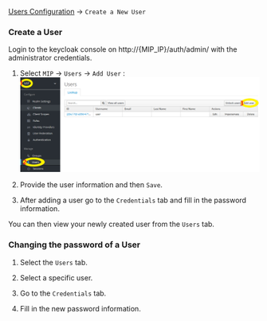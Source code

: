 <a href="UsersConfiguration.md#CreateLocalUser">Users Configuration</a> -> `Create a New User`

### Create a User

Login to the keycloak console on http://{MIP_IP}/auth/admin/ with the administrator credentials.

1) Select `MIP` -> `Users` -> `Add User` :
![img1](images/addUser.png)

2) Provide the user information and then `Save`.

3) After adding a user go to the `Credentials` tab and fill in the password information.

You can then view your newly created user from the `Users` tab.

### Changing the password of a User

1) Select the `Users` tab.

2) Select a specific user.

3) Go to the `Credentials` tab.

4) Fill in the new password information.

